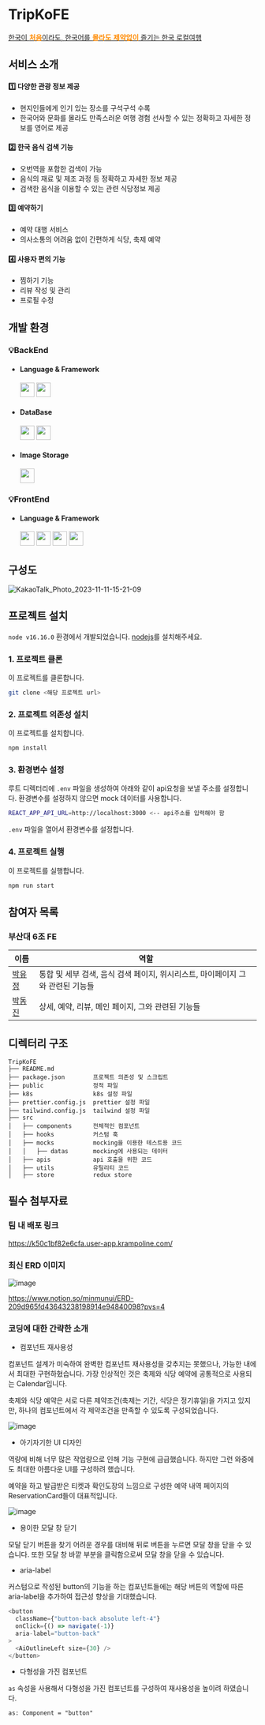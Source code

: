 # TripKoFE

[한국이 <span style="color:#FF8A00">**처음**</span>이라도, 한국어를 <span style="color:#FF8A00">**몰라도**</span>
<span style="color:#FF8A00">**제약없이**</span> 즐기는 한국 로컬여행](https://k50c1bf82e6cfa.user-app.krampoline.com/)



## 서비스 소개

#### 1️⃣ 다양한 관광 정보 제공

- 현지인들에게 인기 있는 장소를 구석구석 수록
- 한국어와 문화를 몰라도 만족스러운 여행 경험 선사할 수 있는 정확하고 자세한 정보를 영어로 제공

#### 2️⃣ 한국 음식 검색 기능

- 오번역을 포함한 검색이 가능
- 음식의 재료 및 제조 과정 등 정확하고 자세한 정보 제공
- 검색한 음식을 이용할 수 있는 관련 식당정보 제공

#### 3️⃣ 예약하기

- 예약 대행 서비스
- 의사소통의 어려움 없이 간편하게 식당, 축제 예약

#### 4️⃣ 사용자 편의 기능

- 찜하기 기능
- 리뷰 작성 및 관리
- 프로필 수정

## 개발 환경

### 💡BackEnd

- #### Language & Framework

    <img src="https://img.shields.io/badge/Java-007396?style=flat&logo=OpenJDK&logoColor=white" height="29"/> 
    <img src="https://img.shields.io/badge/springBoot-6DB33F?style=for-the-badge&logo=springBoot&logoColor=white" height="29"/>

- #### DataBase

    <img src="https://img.shields.io/badge/Redis-DC382D?style=flat&logo=redis&logoColor=white" height="29"/> 
    <img src="https://img.shields.io/badge/MySQL-4479A1?style=flat&logo=mysql&logoColor=white" height="29"/>

- #### Image Storage
    <img src="https://img.shields.io/badge/Amazon S3-569A31?style=flat&logo=amazons3&logoColor=white" height="29"/>

### 💡FrontEnd

- #### Language & Framework
    <img src="https://img.shields.io/badge/JavaScript-F7DF1E?style=flat&logo=JavaScript&logoColor=white" height="29"/>
    <img src="https://img.shields.io/badge/React-61DAFB?style=flat&logo=react&logoColor=white" height="29"/>
    <img src="https://img.shields.io/badge/Tailwind CSS-06B6D4?style=flat&logo=tailwindcss&logoColor=white" height="29"/>
    <img src="https://img.shields.io/badge/Redux-764ABC?style=flat&logo=redux&logoColor=white" height="29"/>

## 구성도

![KakaoTalk_Photo_2023-11-11-15-21-09](https://github.com/Step3-kakao-tech-campus/Team6_FE/assets/82745129/1f568612-43de-4e9a-bd2a-f824b51c2277)

## 프로젝트 설치

`node v16.16.0` 환경에서 개발되었습니다. [nodejs](https://nodejs.org/ko)를 설치해주세요.

### 1. 프로젝트 클론

이 프로젝트를 클론합니다.

```bash
git clone <해당 프로젝트 url>
```

### 2. 프로젝트 의존성 설치

이 프로젝트를 설치합니다.

```bash
npm install
```

### 3. 환경변수 설정

루트 디렉터리에 `.env` 파일을 생성하여 아래와 같이 api요청을 보낼 주소를 설정합니다. 환경변수를 설정하지 않으면 mock 데이터를 사용합니다.

```bash
REACT_APP_API_URL=http://localhost:3000 <-- api주소를 입력해야 함
```

`.env` 파일을 열어서 환경변수를 설정합니다.

### 4. 프로젝트 실행

이 프로젝트를 실행합니다.

```bash
npm run start
```

## 참여자 목록

### 부산대 6조 FE

| 이름                                  | 역할                                                                           |
| ------------------------------------- | ------------------------------------------------------------------------------ |
| [박유정](https://github.com/udadai)   | 통합 및 세부 검색, 음식 검색 페이지, 위시리스트, 마이페이지 그와 관련된 기능들 |
| [박동진](https://github.com/minmunui) | 상세, 예약, 리뷰, 메인 페이지, 그와 관련된 기능들                              |

## 디렉터리 구조

```
TripKoFE
├── README.md
├── package.json        프로젝트 의존성 및 스크립트
├── public              정적 파일
├── k8s                 k8s 설정 파일
├── prettier.config.js  prettier 설정 파일
├── tailwind.config.js  tailwind 설정 파일
├── src
│   ├── components      전체적인 컴포넌트
│   ├── hooks           커스텀 훅
│   ├── mocks           mocking을 이용한 테스트용 코드
│   │   ├── datas       mocking에 사용되는 데이터
│   ├── apis            api 호출을 위한 코드
│   ├── utils           유틸리티 코드
│   ├── store           redux store

```


## 필수 첨부자료

### 팀 내 배포 링크

https://k50c1bf82e6cfa.user-app.krampoline.com/

### 최신 ERD 이미지

![image](https://github.com/Step3-kakao-tech-campus/Team6_FE/assets/82745129/9e19fc11-7b7c-47b4-975b-6247d7003da8)

https://www.notion.so/minmunui/ERD-209d965fd43643238198914e94840098?pvs=4

### 코딩에 대한 간략한 소개

- 컴포넌트 재사용성

컴포넌트 설계가 미숙하여 완벽한 컴포넌트 재사용성을 갖추지는 못했으나, 가능한 내에서 최대한 구현하혔습니다. 가장 인상적인 것은 축제와 식당 예약에 공통적으로 사용되는 Calendar입니다.

축제와 식당 예약은 서로 다른 제약조건(축제는 기간, 식당은 정기휴일)을 가지고 있지만, 하나의 컴포넌트에서 각 제약조건을 만족할 수 있도록 구성되었습니다.

![image](https://github.com/Step3-kakao-tech-campus/Team6_FE/assets/82745129/a2415925-e02d-4d92-ad63-9b3ed8495d37)

- 아기자기한 UI 디자인

역량에 비해 너무 많은 작업량으로 인해 기능 구현에 급급했습니다. 하지만 그런 와중에도 최대한 아름다운 UI를 구성하려 했습니다.

예약을 하고 발급받은 티켓과 확인도장의 느낌으로 구성한 예약 내역 페이지의 ReservationCard들이 대표적입니다.

![image](https://github.com/Step3-kakao-tech-campus/Team6_FE/assets/82745129/165a9f3c-5a4d-4941-a508-4e46f29ee7d0)

- 용이한 모달 창 닫기

모달 닫기 버튼을 찾기 어려운 경우를 대비해 뒤로 버튼을 누르면 모달 창을 닫을 수 있습니다. 또한 모달 창 바깥 부분을 클릭함으로써 모달 창을 닫을 수 있습니다.

- aria-label

커스텀으로 작성된 button의 기능을 하는 컴포넌트들에는 해당 버튼의 역할에 따른 aria-label을 추가하여 접근성 향상을 기대했습니다.

```javascript
<button
  className={"button-back absolute left-4"}
  onClick={() => navigate(-1)}
  aria-label="button-back"
>
  <AiOutlineLeft size={30} />
</button>
```

- 다형성을 가진 컴포넌트

`as` 속성을 사용해서 다형성을 가진 컴포넌트를 구성하여 재사용성을 높이려 하였습니다.

`as: Component = "button"`

